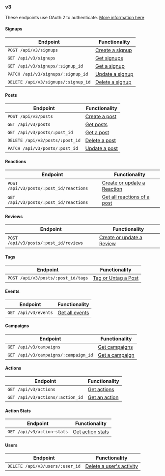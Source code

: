 ### v3

These endpoints use OAuth 2 to authenticate. [More information here](https://github.com/DoSomething/northstar/blob/master/documentation/authentication.md)

#### Signups

| Endpoint                            | Functionality                                         |
| ----------------------------------- | ----------------------------------------------------- |
| `POST /api/v3/signups`              | [Create a signup](signups.md#create-a-signup)         |
| `GET /api/v3/signups`               | [Get signups](signups.md#retrieve-all-signups)        |
| `GET /api/v3/signups/:signup_id`    | [Get a signup](signups.md#retrieve-a-specific-signup) |
| `PATCH /api/v3/signups/:signup_id`  | [Update a signup](signups.md#update-a-signup)         |
| `DELETE /api/v3/signups/:signup_id` | [Delete a signup](signups.md#delete-a-signup)         |

#### Posts

| Endpoint                        | Functionality                                   |
| ------------------------------- | ----------------------------------------------- |
| `POST /api/v3/posts`            | [Create a post](posts.md#create-a-post)         |
| `GET /api/v3/posts`             | [Get posts](posts.md#retrieve-all-posts)        |
| `GET /api/v3/posts/:post_id`    | [Get a post](posts.md#retrieve-a-specific-post) |
| `DELETE /api/v3/posts/:post_id` | [Delete a post](posts.md#delete-a-post)         |
| `PATCH /api/v3/posts/:post_id`  | [Update a post](posts.md#update-a-post)         |

#### Reactions

| Endpoint                                | Functionality                                                                |
| --------------------------------------- | ---------------------------------------------------------------------------- |
| `POST /api/v3/posts/:post_id/reactions` | [Create or update a Reaction](reactions.md#create-or-update-a-reaction)      |
| `GET /api/v3/posts/:post_id/reactions`  | [Get all reactions of a post](reactions.md#Retrieve-all-reactions-of-a-post) |

#### Reviews

| Endpoint                              | Functionality                                                       |
| ------------------------------------- | ------------------------------------------------------------------- |
| `POST /api/v3/posts/:post_id/reviews` | [Create or update a Review](reviews.md#create-or-update-a-reaction) |

#### Tags

| Endpoint                           | Functionality                                      |
| ---------------------------------- | -------------------------------------------------- |
| `POST /api/v3/posts/:post_id/tags` | [Tag or Untag a Post](tags.md#tag-or-untag-a-post) |

#### Events

| Endpoint             | Functionality                      |
| -------------------- | ---------------------------------- |
| `GET /api/v3/events` | [Get all events](events.md#events) |

#### Campaigns

| Endpoint                             | Functionality                                               |
| ------------------------------------ | ----------------------------------------------------------- |
| `GET /api/v3/campaigns`              | [Get campaigns](campaigns.md#retrieve-all-campaigns)        |
| `GET /api/v3/campaigns/:campaign_id` | [Get a campaign](campaigns.md#retrieve-a-specific-campaign) |

#### Actions

| Endpoint                         | Functionality                                          |
| -------------------------------- | ------------------------------------------------------ |
| `GET /api/v3/actions`            | [Get actions](actions.md#retrieve-all-actions)         |
| `GET /api/v3/actions/:action_id` | [Get an action](actions.md#retrieve-a-specific-action) |

#### Action Stats

| Endpoint                   | Functionality                       |
| -------------------------- | ----------------------------------- |
| `GET /api/v3/action-stats` | [Get action stats](action-stats.md) |

#### Users

| Endpoint                        | Functionality                        |
| ------------------------------- | ------------------------------------ |
| `DELETE /api/v3/users/:user_id` | [Delete a user's activity](users.md) |
